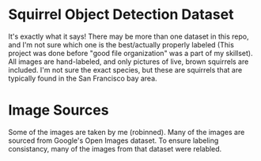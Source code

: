 # Squirrel Object Detection Dataset
It's exactly what it says! There may be more than one dataset in this repo, and I'm
not sure which one is the best/actually properly labeled (This project was done 
before "good file organization" was a part of my skillset). All images are hand-labeled,
and only pictures of live, brown squirrels are included. I'm not sure the exact species,
but these are squirrels that are typically found in the San Francisco bay area.

# Image Sources
Some of the images are taken by me (robinned). Many of the images are sourced from Google's Open Images dataset. To ensure labeling consistancy, many of the images from that dataset were relabled.
